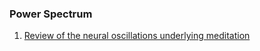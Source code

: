### Power Spectrum

1. [Review of the neural oscillations underlying meditation](https://www.frontiersin.org/articles/10.3389/fnins.2018.00178/full)
